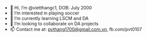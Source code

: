 - 👋 Hi, I’m @vietthangc1, DOB: July 2000
- 👀 I’m interested in playing soccer
- 🌱 I’m currently learning LSCM and DA
- 💞️ I’m looking to collaborate on DA projects
- 📫 Contact me at: pvthang1700@gmail.com.vn, fb.com/pvt0107

<!---
vietthangc1/vietthangc1 is a ✨ special ✨ repository because its `README.md` (this file) appears on your GitHub profile.
You can click the Preview link to take a look at your changes.
--->
